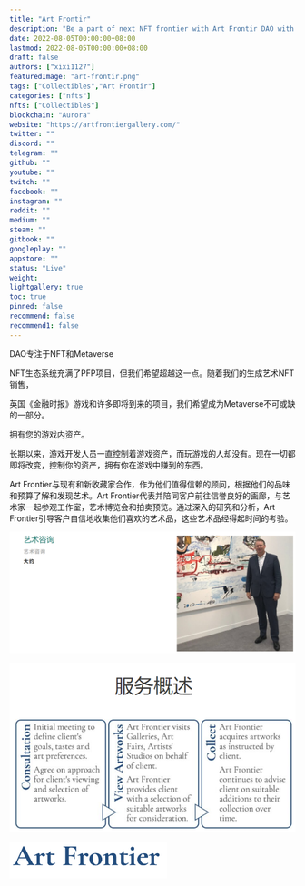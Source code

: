 ```yaml
---
title: "Art Frontir"
description: "Be a part of next NFT frontier with Art Frontir DAO with our first drop of generative art NFTs on Aurora"
date: 2022-08-05T00:00:00+08:00
lastmod: 2022-08-05T00:00:00+08:00
draft: false
authors: ["xixi1127"]
featuredImage: "art-frontir.png"
tags: ["Collectibles","Art Frontir"]
categories: ["nfts"]
nfts: ["Collectibles"]
blockchain: "Aurora"
website: "https://artfrontiergallery.com/"
twitter: ""
discord: ""
telegram: ""
github: ""
youtube: ""
twitch: ""
facebook: ""
instagram: ""
reddit: ""
medium: ""
steam: ""
gitbook: ""
googleplay: ""
appstore: ""
status: "Live"
weight: 
lightgallery: true
toc: true
pinned: false
recommend: false
recommend1: false
---
```

DAO专注于NFT和Metaverse

NFT生态系统充满了PFP项目，但我们希望超越这一点。随着我们的生成艺术NFT销售，

英国《金融时报》游戏和许多即将到来的项目，我们希望成为Metaverse不可或缺的一部分。

拥有您的游戏内资产。

长期以来，游戏开发人员一直控制着游戏资产，而玩游戏的人却没有。现在一切都即将改变，控制你的资产，拥有你在游戏中赚到的东西。

Art Frontier与现有和新收藏家合作，作为他们值得信赖的顾问，根据他们的品味和预算了解和发现艺术。Art Frontier代表并陪同客户前往信誉良好的画廊，与艺术家一起参观工作室，艺术博览会和拍卖预览。通过深入的研究和分析，Art Frontier引导客户自信地收集他们喜欢的艺术品，这些艺术品经得起时间的考验。

![image-20220805130403559](image-20220805130403559.png)

![image-20220805130438509](image-20220805130438509.png)

![image-20220805130615342](image-20220805130615342.png)
